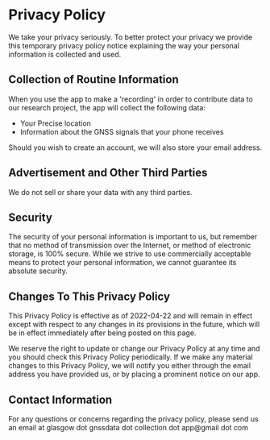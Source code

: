 # Privacy Policy

We take your privacy seriously. To better protect your privacy we provide this temporary privacy policy notice explaining the way your personal information is collected and used.


## Collection of Routine Information

When you use the app to make a 'recording' in order to contribute data to our research project, the app will collect the following data:
- Your Precise location
- Information about the GNSS signals that your phone receives

Should you wish to create an account, we will also store your email address.


## Advertisement and Other Third Parties

We do not sell or share your data with any third parties.


## Security

The security of your personal information is important to us, but remember that no method of transmission over the Internet, or method of electronic storage, is 100% secure. While we strive to use commercially acceptable means to protect your personal information, we cannot guarantee its absolute security.


## Changes To This Privacy Policy

This Privacy Policy is effective as of 2022-04-22 and will remain in effect except with respect to any changes in its provisions in the future, which will be in effect immediately after being posted on this page.

We reserve the right to update or change our Privacy Policy at any time and you should check this Privacy Policy periodically. If we make any material changes to this Privacy Policy, we will notify you either through the email address you have provided us, or by placing a prominent notice on our app.


## Contact Information

For any questions or concerns regarding the privacy policy, please send us an email at glasgow dot gnssdata dot collection dot app@gmail dot com
